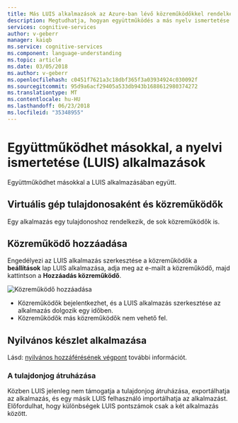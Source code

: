 ```yaml
---
title: Más LUIS alkalmazások az Azure-ban lévő közreműködőkkel rendelkeznek együttműködni |} Microsoft Docs
description: Megtudhatja, hogyan együttműködés a más nyelv ismertetése (LUIS) alkalmazások lévő közreműködőkkel rendelkeznek.
services: cognitive-services
author: v-geberr
manager: kaiqb
ms.service: cognitive-services
ms.component: language-understanding
ms.topic: article
ms.date: 03/05/2018
ms.author: v-geberr
ms.openlocfilehash: c0451f7621a3c18dbf365f3a03934924c030092f
ms.sourcegitcommit: 95d9a6acf29405a533db943b1688612980374272
ms.translationtype: MT
ms.contentlocale: hu-HU
ms.lasthandoff: 06/23/2018
ms.locfileid: "35348955"
---
```

# <a name="collaborate-with-others-on-language-understanding-luis-apps"></a>Együttműködhet másokkal, a nyelvi ismertetése (LUIS) alkalmazások  

Együttműködhet másokkal a LUIS alkalmazásában együtt. 

## <a name="owner-and-collaborators"></a>Virtuális gép tulajdonosaként és közreműködők
Egy alkalmazás egy tulajdonoshoz rendelkezik, de sok közreműködők is. 

## <a name="add-collaborator"></a>Közreműködő hozzáadása

Engedélyezi az LUIS alkalmazás szerkesztése a közreműködők a **beállítások** lap LUIS alkalmazása, adja meg az e-mailt a közreműködő, majd kattintson a **Hozzáadás közreműködő**.

![Közreműködő hozzáadása](./media/luis-how-to-collaborate/add-collaborator.png)

* Közreműködők bejelentkezhet, és a LUIS alkalmazás szerkesztése az alkalmazás dolgozik egy időben. <!--If a collaborator edits the LUIS app, you see a notification at the top of the browser.-->
* Közreműködők más közreműködők nem vehető fel.

## <a name="set-application-as-public"></a>Nyilvános készlet alkalmazása
Lásd: [nyilvános hozzáférésének végpont](luis-concept-security.md#public-app-endpoint-access) további információt.

### <a name="transfer-of-ownership"></a>A tulajdonjog átruházása
Közben LUIS jelenleg nem támogatja a tulajdonjog átruházása, exportálhatja az alkalmazás, és egy másik LUIS felhasználó importálhatja az alkalmazást. Előfordulhat, hogy különbségek LUIS pontszámok csak a két alkalmazás között. 

